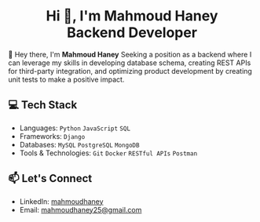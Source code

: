 <h1 align="center">Hi 👋, I'm Mahmoud Haney <br> Backend Developer</h1>
<!-- <h3 align="center"><a href="https://mahmoudhaney.me/" target="blank">My Personal Website</a></h3> -->


<!-- <p align="left"> <img src="https://komarev.com/ghpvc/?username=mahmoudhaney&label=Profile%20views&color=0e75b6&style=flat" alt="mahmoudhaney" /> </p> -->
👋 Hey there, I'm **Mahmoud Haney** 
Seeking a position as a backend where I can leverage my skills in developing database schema, creating REST APIs for third-party integration, and optimizing product development by creating unit tests to make a positive impact.

## 💻 Tech Stack
- Languages: `Python` `JavaScript` `SQL`
- Frameworks: `Django`
- Databases:  `MySQL` `PostgreSQL` `MongoDB`
- Tools & Technologies: `Git` `Docker` `RESTful APIs` `Postman`

## 📫 Let's Connect
- LinkedIn: [mahmoudhaney](https://www.linkedin.com/in/mahmoudhaney/)
- Email: [mahmoudhaney25@gmail.com](mahmoudhaney25@gmail.com)
